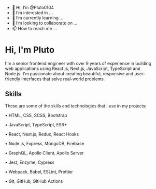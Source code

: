 - 👋 Hi, I’m @Pluto0104
- 👀 I’m interested in ...
- 🌱 I’m currently learning ...
- 💞️ I’m looking to collaborate on ...
- 📫 How to reach me ...

# Hi, I'm Pluto

I'm a senior frontend engineer with over 9 years of experience in building web applications using React.js, Next.js, JavaScript, TypeScript and Node.js. I'm passionate about creating beautiful, responsive and user-friendly interfaces that solve real-world problems.

##  Skills

These are some of the skills and technologies that I use in my projects:

•  HTML, CSS, SCSS, Bootstrap

•  JavaScript, TypeScript, ES6+

•  React, Next.js, Redux, React Hooks

•  Node.js, Express, MongoDB, Firebase

•  GraphQL, Apollo Client, Apollo Server

•  Jest, Enzyme, Cypress

•  Webpack, Babel, ESLint, Prettier

•  Git, GitHub, GitHub Actions
